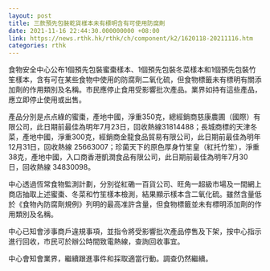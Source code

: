 ```yaml
---
layout: post
title: 三款預先包裝乾貨樣本未有標明含有可使用防腐劑
date: 2021-11-16 22:44:30.000000000 +08:00
link: https://news.rthk.hk/rthk/ch/component/k2/1620118-20211116.htm
categories: rthk
---
```


食物安全中心公布1個預先包裝蜜棗樣本、1個預先包裝冬菜樣本和1個預先包裝竹笙樣本，含有可在某些食物中使用的防腐劑二氧化硫，但食物標籤未有標明有關添加劑的作用類別及名稱。市民應停止食用受影響批次產品。業界如持有這些產品，應立即停止使用或出售。

產品分別是点点綠的蜜棗，產地中國，淨重350克，總經銷商慈康農圃（國際）有限公司，此日期前最佳為明年7月23日，回收熱線31814488；長城商標的天津冬菜，產地中國，淨重300克，經銷商金龍食品貿易有限公司，此日期前最佳為明年12月31日，回收熱線 25663007；珍菌天下的原色厚身竹笙皇（紅托竹笙），淨重38克，產地中國，入口商香港凱潤食品有限公司，此日期前最佳為明年7月30日，回收熱線 34830098。

中心透過恆常食物監測計劃，分別從紅磡一百貨公司、旺角一超級巿場及一間網上商店抽取上述蜜棗、冬菜和竹笙樣本檢測，結果顯示樣本含二氧化硫。雖然含量低於《食物內防腐劑規例》列明的最高准許含量，但食物標籤並未有標明添加劑的作用類別及名稱。

中心已知會涉事商戶違規事項，並指令將受影響批次產品停售及下架，按中心指示進行回收，市民可於辦公時間致電熱線，查詢回收事宜。

中心會知會業界，繼續跟進事件和採取適當行動。調查仍然繼續。
